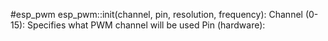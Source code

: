 #esp_pwm
esp_pwm::init(channel, pin, resolution, frequency):
Channel (0-15): Specifies what PWM channel will be used
Pin (hardware): 